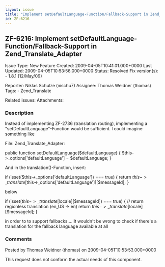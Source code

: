 ```yaml
---
layout: issue
title: "Implement setDefaultLanguage-Function/Fallback-Support in Zend_Translate_Adapter"
id: ZF-6216
---
```


ZF-6216: Implement setDefaultLanguage-Function/Fallback-Support in Zend\_Translate\_Adapter
-------------------------------------------------------------------------------------------

 Issue Type: New Feature Created: 2009-04-05T10:41:01.000+0000 Last Updated: 2009-04-05T10:53:56.000+0000 Status: Resolved Fix version(s): - 1.8.1 (12/May/09)
 
 Reporter:  Niklas Schulze (nischu7)  Assignee:  Thomas Weidner (thomas)  Tags: - Zend\_Translate
 
 Related issues: 
 Attachments: 
### Description

Instead of implementing ZF-2736 (translation routing), implementing a "setDefaultLanguage"-Function would be sufficient. I could imagine something like

File: Zend\_Translate\_Adapter:

public function setDefaultLanguage($defaultLanguage) { $this->\_options['defaultLanguage'] = $defaultLanguage; }

And in the translation()-Function, insert:

if (isset($this->\_options['defaultLanguage']) === true) { return $this->\_translate[$this->\_options['defaultLanguage']][$messageId]; }

below

if (isset($this->\_translate[$locale][$messageId]) === true) { // return regionless translation (en\_US -> en) return $this->\_translate[$locale][$messageId]; }

in order to to support fallbacks.... It wouldn't be wrong to check if there's a translation for the fallback language available at all

 

 

### Comments

Posted by Thomas Weidner (thomas) on 2009-04-05T10:53:53.000+0000

This request does not conform the actual needs of this component.

 

 